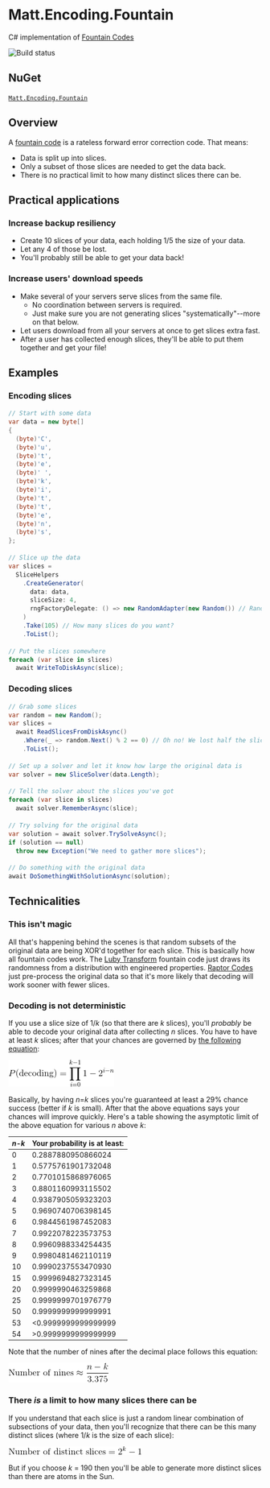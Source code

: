 # Matt.Encoding.Fountain
C# implementation of [Fountain Codes](https://en.wikipedia.org/wiki/Fountain_code)

![Build status](https://switchigan.visualstudio.com/_apis/public/build/definitions/9e65584e-ff3f-4616-b1ab-5227abae1502/10/badge "Build status")

## NuGet

[```Matt.Encoding.Fountain```](https://www.nuget.org/packages/Matt.Encoding.Fountain/)

## Overview

A [fountain code](https://en.wikipedia.org/wiki/Fountain_code) is a rateless forward error correction code. That means:
 * Data is split up into slices.
 * Only a subset of those slices are needed to get the data back.
 * There is no practical limit to how many distinct slices there can be.

## Practical applications

### Increase backup resiliency
 * Create 10 slices of your data, each holding 1/5 the size of your data.
 * Let any 4 of those be lost.
 * You'll probably still be able to get your data back!

### Increase users' download speeds
 * Make several of your servers serve slices from the same file.
   * No coordination between servers is required.
   * Just make sure you are not generating slices "systematically"--more on that below.
 * Let users download from all your servers at once to get slices extra fast.
 * After a user has collected enough slices, they'll be able to put them together and get your file!

## Examples

### Encoding slices

```csharp
// Start with some data
var data = new byte[]
{
  (byte)'C',
  (byte)'u',
  (byte)'t',
  (byte)'e',
  (byte)' ',
  (byte)'k',
  (byte)'i',
  (byte)'t',
  (byte)'t',
  (byte)'e',
  (byte)'n',
  (byte)'s',
};

// Slice up the data
var slices =
  SliceHelpers
    .CreateGenerator(
      data: data,
      sliceSize: 4,
      rngFactoryDelegate: () => new RandomAdapter(new Random()) // RandomAdapter is from https://www.nuget.org/packages/Matt.Random/
    )
    .Take(105) // How many slices do you want?
    .ToList();

// Put the slices somewhere
foreach (var slice in slices)
  await WriteToDiskAsync(slice);
```

### Decoding slices

```csharp
// Grab some slices
var random = new Random();
var slices =
  await ReadSlicesFromDiskAsync()
    .Where(_ => random.Next() % 2 == 0) // Oh no! We lost half the slices!
    .ToList();

// Set up a solver and let it know how large the original data is
var solver = new SliceSolver(data.Length);

// Tell the solver about the slices you've got
foreach (var slice in slices)
  await solver.RememberAsync(slice);

// Try solving for the original data
var solution = await solver.TrySolveAsync();
if (solution == null)
  throw new Exception("We need to gather more slices");

// Do something with the original data
await DoSomethingWithSolutionAsync(solution);
```

## Technicalities

### This isn't magic

All that's happening behind the scenes is that random subsets of the original data are being XOR'd together for each slice. This is basically how all fountain codes work. The [Luby Transform](https://en.wikipedia.org/wiki/Luby_transform_code) fountain code just draws its randomness from a distribution with engineered properties. [Raptor Codes](https://en.wikipedia.org/wiki/Raptor_code) just pre-process the original data so that it's more likely that decoding will work sooner with fewer slices.

### Decoding is not deterministic

If you use a slice size of 1/_k_ (so that there are _k_ slices), you'll _probably_ be able to decode your original data after collecting _n_ slices. You have to have at least _k_ slices; after that your chances are governed by [the following equation](http://math.stackexchange.com/a/172112/284627):

![Probability of decoding n slices](https://raw.githubusercontent.com/matthew-a-thomas/Matt.Encoding.Fountain/master/Probability%20of%20decoding%20n%20slices.gif "Probability of decoding n slices")

Basically, by having _n_=_k_ slices you're guaranteed at least a 29% chance success (better if _k_ is small). After that the above equations says your chances will improve quickly. Here's a table showing the asymptotic limit of the above equation for various _n_ above _k_:

| _n_-_k_ | Your probability is at least: |
|---------|-------------------------------|
| 0 | 0.2887880950866024 |
| 1 | 0.5775761901732048 |
| 2 | 0.7701015868976065 |
| 3 | 0.8801160993115502 |
| 4 | 0.9387905059323203 |
| 5 | 0.9690740706398145 |
| 6 | 0.9844561987452083 |
| 7 | 0.9922078223573753 |
| 8 | 0.9960988334254435 |
| 9 | 0.9980481462110119 |
| 10 | 0.9990237553470930 |
| 15 | 0.9999694827323145 |
| 20 | 0.9999990463259868 |
| 25 | 0.9999999701976779 |
| 50 | 0.9999999999999991 |
| 53 | <0.9999999999999999 |
| 54 | >0.9999999999999999 |

Note that the number of nines after the decimal place follows this equation:

![Number of nines after decimal place](https://raw.githubusercontent.com/matthew-a-thomas/Matt.Encoding.Fountain/readme-updates/Number%20of%20nines%20after%20decimal%20place.gif "Number of nines after decimal place")

### There _is_ a limit to how many slices there can be

If you understand that each slice is just a random linear combination of subsections of your data, then you'll recognize that there can be this many distinct slices (where 1/_k_ is the size of each slice):

![Number of distinct slices](https://github.com/matthew-a-thomas/Matt.Encoding.Fountain/blob/readme-updates/Number%20of%20distinct%20slices.gif?raw=true "Number of distinct slices")

But if you choose _k_ = 190 then you'll be able to generate more distinct slices than there are atoms in the Sun.
